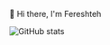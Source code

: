 👋 Hi there, I'm Fereshteh


![GitHub stats](https://github-readme-stats.vercel.app/api?username=https://github.com/fereshteh-sa&show_icons=true)
